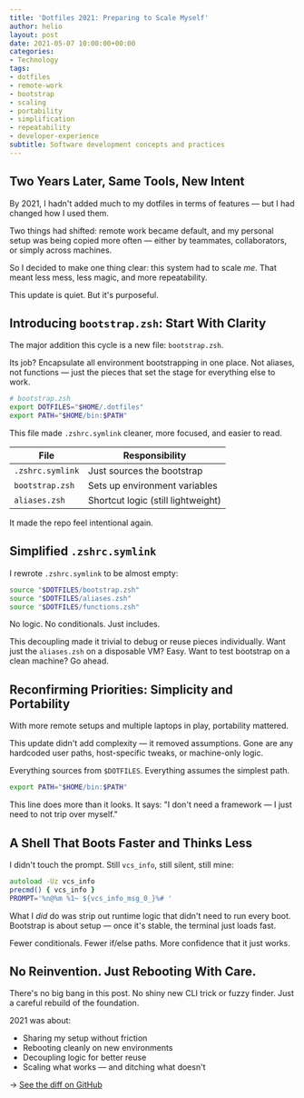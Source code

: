 ```yaml
---
title: 'Dotfiles 2021: Preparing to Scale Myself'
author: helio
layout: post
date: 2021-05-07 10:00:00+00:00
categories:
- Technology
tags:
- dotfiles
- remote-work
- bootstrap
- scaling
- portability
- simplification
- repeatability
- developer-experience
subtitle: Software development concepts and practices
---
```


## Two Years Later, Same Tools, New Intent

By 2021, I hadn't added much to my dotfiles in terms of features — but I had changed how I used them.

Two things had shifted: remote work became default, and my personal setup was being copied more often — either by teammates, collaborators, or simply across machines.

So I decided to make one thing clear: this system had to scale _me_. That meant less mess, less magic, and more repeatability.

This update is quiet. But it's purposeful.

## Introducing `bootstrap.zsh`: Start With Clarity

The major addition this cycle is a new file: `bootstrap.zsh`.

Its job? Encapsulate all environment bootstrapping in one place. Not aliases, not functions — just the pieces that set the stage for everything else to work.

```zsh
# bootstrap.zsh
export DOTFILES="$HOME/.dotfiles"
export PATH="$HOME/bin:$PATH"
```

This file made `.zshrc.symlink` cleaner, more focused, and easier to read.

| File             | Responsibility                     |
| ---------------- | ---------------------------------- |
| `.zshrc.symlink` | Just sources the bootstrap         |
| `bootstrap.zsh`  | Sets up environment variables      |
| `aliases.zsh`    | Shortcut logic (still lightweight) |

It made the repo feel intentional again.

## Simplified `.zshrc.symlink`

I rewrote `.zshrc.symlink` to be almost empty:

```zsh
source "$DOTFILES/bootstrap.zsh"
source "$DOTFILES/aliases.zsh"
source "$DOTFILES/functions.zsh"
```

No logic. No conditionals. Just includes.

This decoupling made it trivial to debug or reuse pieces individually.
Want just the `aliases.zsh` on a disposable VM? Easy. Want to test bootstrap on a clean machine? Go ahead.

## Reconfirming Priorities: Simplicity and Portability

With more remote setups and multiple laptops in play, portability mattered.

This update didn't add complexity — it removed assumptions. Gone are any hardcoded user paths, host-specific tweaks, or machine-only logic.

Everything sources from `$DOTFILES`. Everything assumes the simplest path.

```zsh
export PATH="$HOME/bin:$PATH"
```

This line does more than it looks. It says: "I don't need a framework — I just need to not trip over myself."

## A Shell That Boots Faster and Thinks Less

I didn't touch the prompt. Still `vcs_info`, still silent, still mine:

```zsh
autoload -Uz vcs_info
precmd() { vcs_info }
PROMPT='%n@%m %1~ ${vcs_info_msg_0_}%# '
```

What I _did_ do was strip out runtime logic that didn't need to run every boot. Bootstrap is about setup — once it's stable, the terminal just loads fast.

Fewer conditionals. Fewer if/else paths. More confidence that it just works.

## No Reinvention. Just Rebooting With Care.

There's no big bang in this post. No shiny new CLI trick or fuzzy finder. Just a careful rebuild of the foundation.

2021 was about:

- Sharing my setup without friction
- Rebooting cleanly on new environments
- Decoupling logic for better reuse
- Scaling what works — and ditching what doesn't

→ [See the diff on GitHub](https://github.com/helmedeiros/dotfiles/compare/f496fe8a1ab4a7a040e825f3b34c7d2d17dcb324...2f3256ec7595f125e946958c6820305fb939943b)
